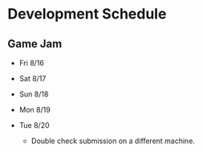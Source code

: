 # Development Schedule

## Game Jam

- Fri 8/16

- Sat 8/17

- Sun 8/18

- Mon 8/19

- Tue 8/20
  - Double check submission on a different machine.